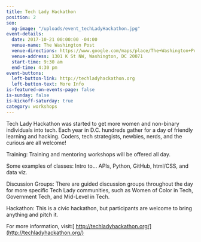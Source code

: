 ```yaml
---
title: Tech Lady Hackathon
position: 2
seo:
  og-image: "/uploads/event_techLadyHackathon.jpg"
event-details:
  date: 2017-10-21 00:00:00 -04:00
  venue-name: The Washington Post
  venue-directions: https://www.google.com/maps/place/The+Washington+Post/@38.9012845,-77.0339493,15z/data=!4m8!1m2!2m1!1sThe+Washington+Post!3m4!1s0x0:0x3fc71a28c9420c01!8m2!3d38.9029733!4d-77.0303124
  venue-address: 1301 K St NW, Washington, DC 20071
  start-time: 9:30 am
  end-time: 4:30 pm
event-buttons:
  left-button-link: http://techladyhackathon.org
  left-button-text: More Info
is-featured-on-events-page: false
is-sunday: false
is-kickoff-saturday: true
category: workshops
---
```


Tech Lady Hackathon was started to get more women and non-binary individuals into tech. Each year in D.C. hundreds gather for a day of friendly learning and hacking. Coders, tech strategists, newbies, nerds, and the curious are all welcome!

Training: Training and mentoring workshops will be offered all day.

Some examples of classes: Intro to... APIs, Python, GitHub, html/CSS, and data viz.

Discussion Groups: There are guided discussion groups throughout the day for more specific Tech Lady communities, such as Women of Color in Tech, Government Tech, and Mid-Level in Tech.

Hackathon: This is a civic hackathon, but participants are welcome to bring anything and pitch it. 

For more information, visit:[ http://techladyhackathon.org/](http://techladyhackathon.org/)